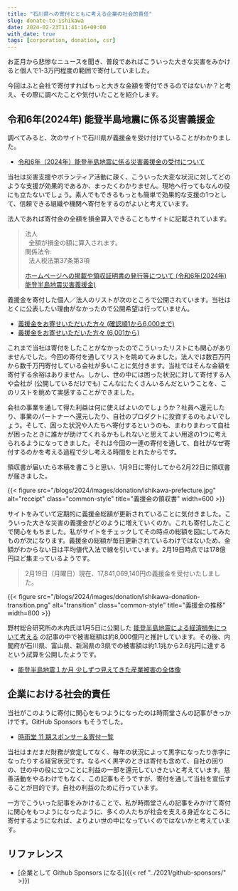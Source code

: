 ```yaml
---
title: "石川県への寄付とともに考える企業の社会的責任"
slug: donate-to-ishikawa
date: 2024-02-23T11:41:16+09:00
with_date: true
tags: [corporation, donation, csr]
---
```


お正月から悲惨なニュースを聞き、普段であればこういった大きな災害をみかけると個人で1-3万円程度の範囲で寄付していました。

今回はふと会社で寄付すればもっと大きな金額を寄付できるのではないか？と考え、その際に調べたことや気付いたことを紹介します。

## 令和6年(2024年) 能登半島地震に係る災害義援金

調べてみると、次のサイトで石川県が義援金を受け付けていることがわかりました。

* [令和6年（2024年）能登半島地震に係る災害義援金の受付について](https://www.pref.ishikawa.lg.jp/suitou/gienkinr0601.html)

当社は災害支援やボランティア活動に疎く、こういった大変な状況に対してどのような支援が効果的であるか、まったくわかりません。現地へ行ってもなんの役にも立たないでしょう。素人でもできるもっとも簡単で効果的な支援の1つとして、信頼できる組織や機関へ寄付をするのがよいと考えています。

法人であれば寄付金の全額を損金算入できることもサイトに記載されています。

> 法人<br />
> &nbsp;&nbsp;全額が損金の額に算入されます。<br />
> 関係法令: <br />
> &nbsp;&nbsp;法人税法第37条第3項
> 
> [ホームページへの掲載や領収証明書の発行等について (令和6年(2024年)能登半島地震災害義援金)](https://www.pref.ishikawa.lg.jp/suitou/gienkinr0601_renraku.html)

義援金を寄付した個人／法人のリストが次のところで公開されています。当社はとくに公表したい理由がなかったので公開希望は行っていません。

* [義援金をお寄せいただいた方々 (確認順1から6,000まで)](https://www.pref.ishikawa.lg.jp/suitou/documents/20240222gienkouhyou1.pdf)
* [義援金をお寄せいただいた方々 (6,001から)](https://www.pref.ishikawa.lg.jp/suitou/documents/20240222gienkouhyou2.pdf)

これまで当社は寄付をしたことがなかったのでこういったリストにも関心がありませんでした。今回の寄付を通してリストを眺めてみました。法人では数百万円から数千万円寄付している会社が多いことに気付きます。当社ではそんな金額を寄付する余裕はありません。しかし、世の中には困った状況に対して寄付する人や会社が (公開しているだけでも) こんなにたくさんいるんだということを、このリストを眺めて実感することができました。

会社の事業を通して得た利益は何に使えばよいのでしょうか？社員へ還元したり、事業のパートナーへ還元したり、自社のプロダクトに投資するのもよいでしょう。そして、困った状況や人たちへ寄付するというのも、まわりまわって自社が困ったときに誰かが助けてくれるかもしれないと思えてよい用途の1つに考えられるようになってきました。それは今回の一連の寄付を通して、自社がなぜ寄付するのかを考える過程で少し考える時間をとれたからです。

領収書が届いたら本稿を書こうと思い、1月9日に寄付してから2月22日に領収書が届きました。

{{< figure src="/blogs/2024/images/donation/ishikawa-prefecture.jpg"
    alt="receipt"
    class="common-style"
    title="義援金の領収書"
    width=600  >}}

サイトをみていて定期的に義援金総額が更新されていることに気付きました。こういった大きな災害の義援金がどのように増えていくのか。これも寄付したことで関心をもちました。私がサイトをチェックしてその時点の総額を図にしてみたものが次になります。義援金の総額が毎日更新されているわけではないため、金額がわからない日は平均値代入法で線を引いています。2月19日時点では178億円ほど集まっているようです。

> 2月19日（月曜日）現在、17,841,069,140円の義援金を受付いたしました。

{{< figure src="/blogs/2024/images/donation/ishikawa-donation-transition.png"
    alt="transition"
    class="common-style"
    title="義援金の推移"
    width=800  >}}

野村総合研究所の木内氏は1月5日に公開した [能登半島地震による経済損失について考える](https://www.nri.com/jp/knowledge/blog/lst/2024/fis/kiuchi/0105) の記事の中で被害総額は約8,000億円と推計しています。その後、内閣府が石川県、富山県、新潟県の3県での被害額は約1.1兆から2.6兆円に達するという試算を公開したようです。

* [能登半島地震１か月 少しずつ見えてきた産業被害の全体像](https://www.nhk.or.jp/kaisetsu-blog/100/491396.html)

## 企業における社会的責任

当社がこのように寄付に関心をもつようになったのは時雨堂さんの記事がきっかけです。GitHub Sponsors もそうでした。

* [時雨堂 11 期スポンサー＆寄付一覧](https://medium.com/shiguredo/%E6%99%82%E9%9B%A8%E5%A0%82-11-%E6%9C%9F%E3%82%B9%E3%83%9D%E3%83%B3%E3%82%B5%E3%83%BC-%E5%AF%84%E4%BB%98%E4%B8%80%E8%A6%A7-aa3bc089a73e)

当社はまだまだ財務が安定してなく、毎年の状況によって黒字になったり赤字になったりする経営状況です。なるべく黒字のときは寄付も含めて、自社の回りの、世の中の役に立つことに利益の一部を還元していきたいと考えています。慈善活動をやるわけでもなく、この記事もそうですが、寄付を通して当社を宣伝することが目的です。自社の利益のために行っています。

一方でこういった記事をみかけることで、私が時雨堂さんの記事をみかけて寄付に関心をもつようになったように、多くの人たちが社会を支える身近なところに寄付するようになれば、よりよい世の中になっていくのではないかと考えています。

## リファレンス

* [企業として Github Sponsors になる]({{< ref "../2021/github-sponsors/" >}})
